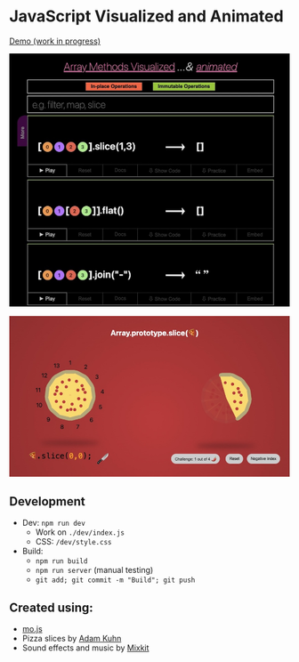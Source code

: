 # JavaScript Visualized and Animated

[Demo (work in progress)](https://in-tech-gration.github.io/JavaScript.Animated/)

[![](./assets/array.methods.visualized.jpg)](https://in-tech-gration.github.io/JavaScript.Animated/dev/index.html)

[![](./assets/array.pizza.slice.jpg)](https://in-tech-gration.github.io/JavaScript.Animated/pizza-slice/index.html)

## Development

  - Dev: `npm run dev`
    - Work on `./dev/index.js`
    - CSS: `/dev/style.css`
  - Build: 
    - `npm run build`
    - `npm run server` (manual testing)
    - `git add; git commit -m "Build"; git push`

## Created using:

  - [mo.js](https://mojs.github.io/)
  - Pizza slices by [Adam Kuhn](https://codepen.io/cobra_winfrey/pen/ygojOG)
  - Sound effects and music by [Mixkit](https://mixkit.co/)


